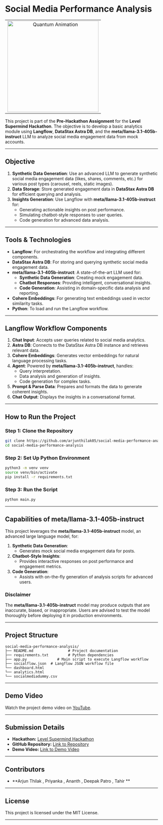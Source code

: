 # **Social Media Performance Analysis**

<p align="center">
    <table>
        <tr>
            <td align="center">
                <img src="https://drive.google.com/uc?id=1bqND2ZuW-eyJtVjGrOad0DR2UrrFVPVm" alt="Quantum Animation" width="300">
            </td>
        </tr>
    </table>
</p>

This project is part of the **Pre-Hackathon Assignment** for the **Level Supermind Hackathon**. The objective is to develop a basic analytics module using **Langflow**, **DataStax Astra DB**, and the **meta/llama-3.1-405b-instruct** LLM to analyze social media engagement data from mock accounts.

---

## **Objective**

1. **Synthetic Data Generation**: Use an advanced LLM to generate synthetic social media engagement data (likes, shares, comments, etc.) for various post types (carousel, reels, static images).
2. **Data Storage**: Store generated engagement data in **DataStax Astra DB** for efficient querying and analysis.
3. **Insights Generation**: Use Langflow with **meta/llama-3.1-405b-instruct** for:
   - Generating actionable insights on post performance.
   - Simulating chatbot-style responses to user queries.
   - Code generation for advanced data analysis.

---

## **Tools & Technologies**

- **Langflow**: For orchestrating the workflow and integrating different components.
- **DataStax Astra DB**: For storing and querying synthetic social media engagement data.
- **meta/llama-3.1-405b-instruct**: A state-of-the-art LLM used for:
  - **Synthetic Data Generation**: Creating mock engagement data.
  - **Chatbot Responses**: Providing intelligent, conversational insights.
  - **Code Generation**: Assisting in domain-specific data analysis and reporting.
- **Cohere Embeddings**: For generating text embeddings used in vector similarity tasks.
- **Python**: To load and run the Langflow workflow.

---

## **Langflow Workflow Components**

1. **Chat Input**: Accepts user queries related to social media analytics.
2. **Astra DB**: Connects to the DataStax Astra DB instance and retrieves relevant data.
3. **Cohere Embeddings**: Generates vector embeddings for natural language processing tasks.
4. **Agent**: Powered by **meta/llama-3.1-405b-instruct**, handles:
   - Query interpretation.
   - Data analysis and generation of insights.
   - Code generation for complex tasks.
5. **Prompt & Parse Data**: Prepares and formats the data to generate coherent insights.
6. **Chat Output**: Displays the insights in a conversational format.

---

## **How to Run the Project**

### **Step 1: Clone the Repository**

```bash
git clone https://github.com/arjunthilak05/social-media-performance-analysis.git
cd social-media-performance-analysis
```

### **Step 2: Set Up Python Environment**

```bash
python3 -m venv venv
source venv/bin/activate
pip install -r requirements.txt
```

### **Step 3: Run the Script**

```bash
python main.py
```

---

## **Capabilities of meta/llama-3.1-405b-instruct**

This project leverages the **meta/llama-3.1-405b-instruct** model, an advanced large language model, for:

1. **Synthetic Data Generation**:
   - Generates mock social media engagement data for posts.
2. **Chatbot-Style Insights**:
   - Provides interactive responses on post performance and engagement metrics.
3. **Code Generation**:
   - Assists with on-the-fly generation of analysis scripts for advanced users.

### **Disclaimer**

The **meta/llama-3.1-405b-instruct** model may produce outputs that are inaccurate, biased, or inappropriate. Users are advised to test the model thoroughly before deploying it in production environments.

---

## **Project Structure**

```
social-media-performance-analysis/
├── README.md                # Project documentation
├── requirements.txt         # Python dependencies
├── app.py              # Main script to execute Langflow workflow
├── socialflow.json  # Langflow JSON workflow file
└── dashboard.html
└── analytics.html
└── socialmediadummy.csv 
```

---

## **Demo Video**

Watch the project demo video on [YouTube](https://youtu.be/UYSPX878GzM).

---

## **Submission Details**

- **Hackathon:** [Level Supermind Hackathon](https://www.findcoder.io/hackathons/SuperMind-Hackathon/67668c927a79c23209528177)
- **GitHub Repository:** [Link to Repository](https://github.com/arjunthilak05/social-media-performance-analysis.git)  
- **Demo Video:** [Link to Demo Video](https://youtu.be/UYSPX878GzM)  

---

## **Contributors**

- **Arjun Thilak , Priyanka , Ananth , Deepak Patro , Tahir ** 

---

## **License**

This project is licensed under the MIT License.

---

